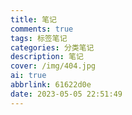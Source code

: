 ```yaml
---
title: 笔记
comments: true
tags: 标签笔记
categories: 分类笔记
description: 笔记
cover: /img/404.jpg
ai: true
abbrlink: 61622d0e
date: 2023-05-05 22:51:49
---
```

